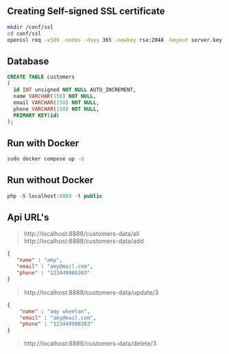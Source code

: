 ## Creating Self-signed SSL certificate
```sh
mkdir /conf/ssl
cd conf/ssl
openssl req -x509 -nodes -days 365 -newkey rsa:2048 -keyout server.key -out server.crt
```

## Database
```sql
CREATE TABLE customers
(
  id INT unsigned NOT NULL AUTO_INCREMENT,  
  name VARCHAR(150) NOT NULL,
  email VARCHAR(150) NOT NULL,
  phone VARCHAR(150) NOT NULL,
  PRIMARY KEY(id)
);
```

## Run with Docker
```sh
sudo docker compose up -d
```

## Run without Docker
```php
php -S localhost:8888 -t public
```

## Api URL's
> http://localhost:8888/customers-data/all<br>
> http://localhost:8888/customers-data/add
```json
{
   "name" : "amy",
   "email" : "amy@mail.com",
   "phone" : "123449988383"
}
```
> http://localhost:8888/customers-data/update/3
```json
{
    "name" : "amy wheelan",
    "email" : "amy@mail.com",
    "phone" : "123449988383"
}
```
> http://localhost:8888/customers-data/delete/3